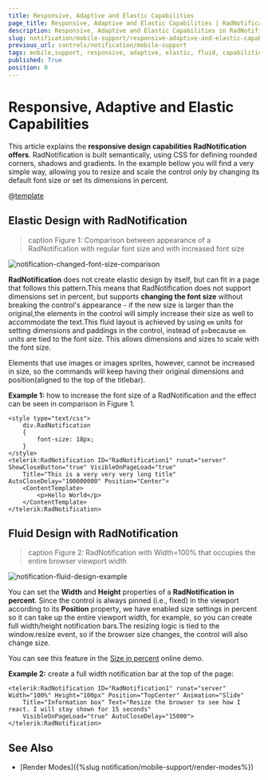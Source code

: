 ```yaml
---
title: Responsive, Adaptive and Elastic Capabilities
page_title: Responsive, Adaptive and Elastic Capabilities | RadNotification for ASP.NET AJAX Documentation
description: Responsive, Adaptive and Elastic Capabilities in RadNotification for ASP.NET AJAX
slug: notification/mobile-support/responsive-adaptive-and-elastic-capabilities
previous_url: controls/notification/mobile-support
tags: mobile,support, responsive, adaptive, elastic, fluid, capabilities
published: True
position: 0
---
```


# Responsive, Adaptive and Elastic Capabilities



This article explains the **responsive design capabilities RadNotification offers**.	RadNotification is built semantically, using CSS for defining rounded corners, shadows and gradients. In the example	bellow you will find a very simple way, allowing you to resize and scale the control only by	changing its default font size or set its dimensions in percent.

@[template](/_templates/common/render-mode.md#resp-design-desc "slug-el: no, slug-fl: no")

## Elastic Design with RadNotification
>caption Figure 1: Comparison between appearance of a RadNotification with regular font size and with increased font size

![notification-changed-font-size-comparison](images/notification-changed-font-size-comparison.png)

**RadNotification** does not create elastic design by itself, but can fit in a page that follows this pattern.This means that RadNotification does not support dimensions set in percent, but supports **changing the font size** without breaking the control's appearance - if the new size is larger than the original,the elements in the control will simply increase their size as well to accommodate the text.This fluid layout is achieved by using `em` units for setting dimensions and paddings in the control, instead of `px`because `em` units are tied to the font size. This allows dimensions and sizes to scale with the font size.

Elements that use images or images sprites, however, cannot be increased in size, so the commands will keep having their original dimensions and position(aligned to the top of the titlebar).

**Example 1:** how to increase the font size of a RadNotification and the effect can be seen in comparison in Figure 1.

````ASP.NET
<style type="text/css">
	div.RadNotification
	{
		font-size: 18px;
	}
</style>
<telerik:RadNotification ID="RadNotification1" runat="server" ShowCloseButton="true" VisibleOnPageLoad="true"
	Title="This is a very very very long title" AutoCloseDelay="100000000" Position="Center">
	<ContentTemplate>
		<p>Hello World</p>
	</ContentTemplate>
</telerik:RadNotification>
````



## Fluid Design with RadNotification
>caption Figure 2: RadNotification with Width=100% that occupies the entire browser viewport width

![notification-fluid-design-example](images/notification-fluid-design-example.png)

You can set the **Width** and **Height** properties of a **RadNotification in percent**. Since the control is always pinned (i.e., fixed) in the viewport according to its **Position** property, we have enabled size settings in percent so it can take up the entire viewport width, for example, so you can create full width/height notification bars.The resizing logic is tied to the window.resize event, so if the browser size changes, the control will also change size.

You can see this feature in the [Size in percent](http://demos.telerik.com/aspnet-ajax/notification/examples/sizeinpercent/defaultcs.aspx) online demo.

**Example 2:** create a full width notification bar at the top of the page:

````ASP.NET
<telerik:RadNotification ID="RadNotification1" runat="server" Width="100%" Height="100px" Position="TopCenter" Animation="Slide"
	Title="Information box" Text="Resize the browser to see how I react. I will stay shown for 15 seconds"
	VisibleOnPageLoad="true" AutoCloseDelay="15000">
</telerik:RadNotification>
````

## See Also

 * [Render Modes]({%slug notification/mobile-support/render-modes%}) 

